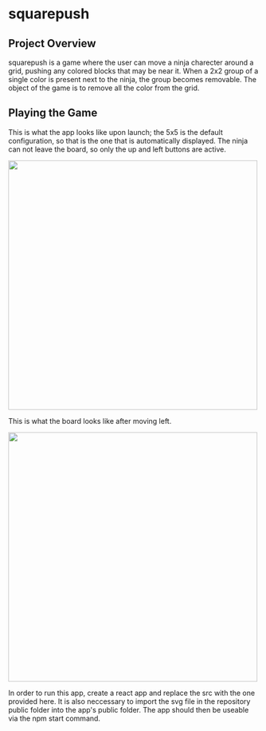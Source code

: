 # squarepush

## Project Overview

squarepush is a game where the user can move a ninja charecter around a grid, pushing any colored blocks that may be near it. When a 2x2 group of a single color is present next to the ninja, the group becomes removable. The object of the game is to remove all the color from the grid.

## Playing the Game

This is what the app looks like upon launch; the 5x5 is the default configuration, so that is the one that is automatically displayed. The ninja can not leave the board, so only the up and left buttons are active.    

<img src="https://github.com/Shivangi-Sirsiwal/squarepush/assets/152037538/2def9bf4-bc43-4bc3-874b-1cbc4c383356" width = "500">
<br>     

This is what the board looks like after moving left.


<img src="https://github.com/Shivangi-Sirsiwal/squarepush/assets/152037538/36070478-7ab5-4231-9b13-4773c134c6a6" width = "500">



In order to run this app, create a react app and replace the src with the one provided here. It is also neccessary to import the svg file in the repository public folder into the app's public folder. The app should then be useable via the npm start command.
